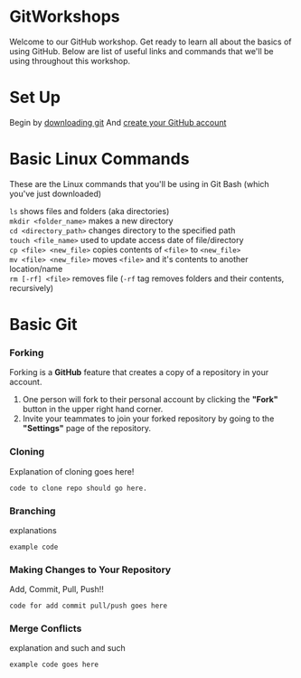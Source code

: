 # GitWorkshops
Welcome to our GitHub workshop. Get ready to learn all about the basics of using GitHub. Below are list of useful links and commands that we'll be using throughout this workshop.

Set Up
======
Begin by [downloading git](https://git-scm.com/downloads "Git Downloads")
And [create your GitHub account](https://github.com "GitHub Homepage")

Basic Linux Commands
======
These are the Linux commands that you'll be using in Git Bash (which you've just downloaded)

   `ls` shows files and folders (aka directories)  
   `mkdir <folder_name>` makes a new directory  
   `cd <directory_path>` changes directory to the specified path  
   `touch <file_name>` used to update access date of file/directory  
   `cp <file> <new_file>` copies contents of `<file>` to `<new_file>`  
   `mv <file> <new_file>` moves `<file>` and it's contents to another location/name  
   `rm [-rf] <file>` removes file (`-rf` tag removes folders and their contents, recursively)  

Basic Git
======

### Forking
Forking is a **GitHub** feature that creates a copy of a repository in your account.  
1. One person will fork to their personal account by clicking the **"Fork"** button in the upper right hand corner.
2. Invite your teammates to join your forked repository by going to the **"Settings"** page of the repository.

### Cloning
Explanation of cloning goes here!
```
code to clone repo should go here.
``` 

### Branching
explanations
```
example code
```

### Making Changes to Your Repository
Add, Commit, Pull, Push!!
```
code for add commit pull/push goes here
```

### Merge Conflicts
explanation and such and such
```
example code goes here
```
